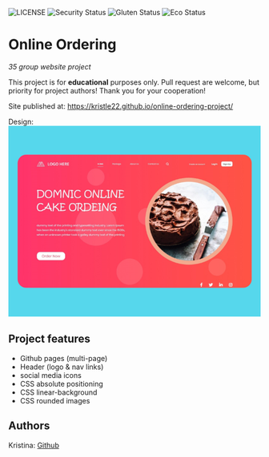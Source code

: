 ![LICENSE](https://img.shields.io/badge/license-MIT-blue.svg?style=flat-square)
![Security Status](https://img.shields.io/security-headers?label=Security&url=https%3A%2F%2Fgithub.com&style=flat-square)
![Gluten Status](https://img.shields.io/badge/Gluten-Free-green.svg)
![Eco Status](https://img.shields.io/badge/ECO-Friendly-green.svg)

# Online Ordering

_35 group website project_

This project is for **educational** purposes only. Pull request are welcome, but priority for project authors! Thank you for your cooperation!

Site published at: https://kristle22.github.io/online-ordering-project/

Design: ![Online Ordering](./img/Online-ordering.png)

## Project features

-   Github pages (multi-page)
-   Header (logo & nav links)
-   social media icons
-   CSS absolute positioning
-   CSS linear-background
-   CSS rounded images

## Authors

Kristina: [Github](https://github.com/Kristle22)